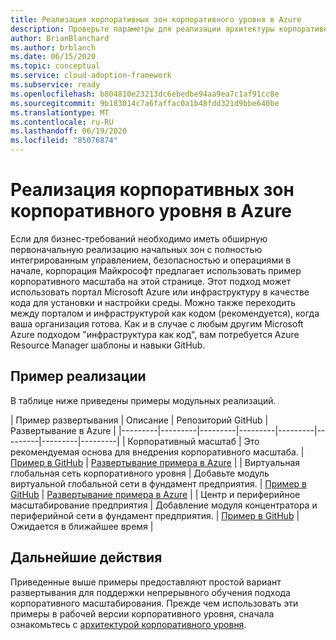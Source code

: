 ```yaml
---
title: Реализация корпоративных зон корпоративного уровня в Azure
description: Проверьте параметры для реализации архитектуры корпоративного масштаба.
author: BrianBlanchard
ms.author: brblanch
ms.date: 06/15/2020
ms.topic: conceptual
ms.service: cloud-adoption-framework
ms.subservice: ready
ms.openlocfilehash: b804810e23213dc6ebedbe94aa9ea7c1af91cc8e
ms.sourcegitcommit: 9b183014c7a6faffac0a1b48fdd321d9bbe640be
ms.translationtype: MT
ms.contentlocale: ru-RU
ms.lasthandoff: 06/19/2020
ms.locfileid: "85076874"
---
```

# <a name="implement-enterprise-scale-landing-zones-in-azure"></a>Реализация корпоративных зон корпоративного уровня в Azure

Если для бизнес-требований необходимо иметь обширную первоначальную реализацию начальных зон с полностью интегрированным управлением, безопасностью и операциями в начале, корпорация Майкрософт предлагает использовать пример корпоративного масштаба на этой странице. Этот подход может использовать портал Microsoft Azure или инфраструктуру в качестве кода для установки и настройки среды. Можно также переходить между порталом и инфраструктурой как кодом (рекомендуется), когда ваша организация готова. Как и в случае с любым другим Microsoft Azure подходом "инфраструктура как код", вам потребуется Azure Resource Manager шаблоны и навыки GitHub.

## <a name="example-implementation"></a>Пример реализации

В таблице ниже приведены примеры модульных реализаций.

| Пример развертывания  | Описание  | Репозиторий GitHub | Развертывание в Azure |
|---------|---------|---------|---------|---------|---------|---------|---------|
| Корпоративный масштаб | Это рекомендуемая основа для внедрения корпоративного масштаба. | [Пример в GitHub](https://github.com/Azure/Enterprise-Scale/blob/main/docs/reference/wingtip/README.md) | [Развертывание примера в Azure](https://ms.portal.azure.com/?feature.customportal=false#create/Microsoft.Template/uri/https%3A%2F%2Fraw.githubusercontent.com%2FAzure%2FAzOps%2Fmain%2Ftemplate%2Fux-foundation.json) |
| Виртуальная глобальная сеть корпоративного уровня | Добавьте модуль виртуальной глобальной сети в фундамент предприятия. | [Пример в GitHub](https://github.com/Azure/Enterprise-Scale/blob/main/docs/reference/contoso/Readme.md) | [Развертывание примера в Azure](https://ms.portal.azure.com/?feature.customportal=false#create/Microsoft.Template/uri/https%3A%2F%2Fraw.githubusercontent.com%2FAzure%2FAzOps%2Fmain%2Ftemplate%2Fux-vwan.json) |
| Центр и периферийное масштабирование предприятия | Добавление модуля концентратора и периферийной сети в фундамент предприятия. | [Пример в GitHub](https://github.com/Azure/Enterprise-Scale/blob/main/docs/reference/adventureworks/README.md) | <!-- [Deploy example to Azure](https://portal.azure.com/#create/Microsoft.Template/uri/https%3A%2F%2Fraw.githubusercontent.com%2Fkrnese%2FAzureDeploy%2Fmaint%2FARM%2Fdeployments%2Fe2e.json) --> Ожидается в ближайшее время |

## <a name="next-steps"></a>Дальнейшие действия

Приведенные выше примеры предоставляют простой вариант развертывания для поддержки непрерывного обучения подхода корпоративного масштабирования. Прежде чем использовать эти примеры в рабочей версии корпоративного уровня, сначала ознакомьтесь с [архитектурой корпоративного уровня](./architecture.md).
